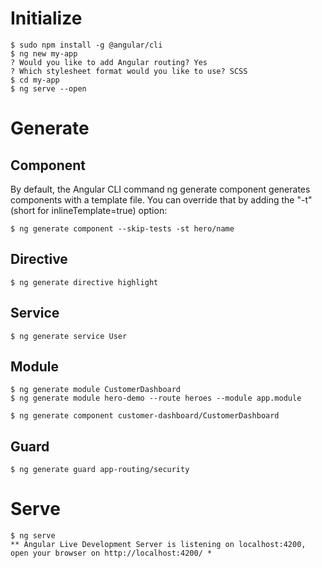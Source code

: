 Initialize
==========

```console
$ sudo npm install -g @angular/cli
$ ng new my-app
? Would you like to add Angular routing? Yes
? Which stylesheet format would you like to use? SCSS
$ cd my-app
$ ng serve --open
```

Generate
========

Component
---------

By default, the Angular CLI command ng generate component generates components with a template file. You can override that by adding the "-t" (short for inlineTemplate=true) option:

```console
$ ng generate component --skip-tests -st hero/name
```

Directive
---------

```console
$ ng generate directive highlight
```

Service
-------

```console
$ ng generate service User
```


Module
------

```console
$ ng generate module CustomerDashboard
$ ng generate module hero-demo --route heroes --module app.module

$ ng generate component customer-dashboard/CustomerDashboard
```

Guard
-----

```console
$ ng generate guard app-routing/security
```

Serve
=====

```console
$ ng serve
** Angular Live Development Server is listening on localhost:4200, open your browser on http://localhost:4200/ *
```
